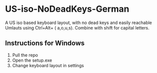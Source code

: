 # US-iso-NoDeadKeys-German
A US iso based keyboard layout, with no dead keys and easily reachable Umlauts using Ctrl+Alt+ ( a,o,u,s). Combine with shift for capital letters.

## Instructions for Windows
1. Pull the repo
1. Open the setup.exe
1. Change keyboard layout in settings
